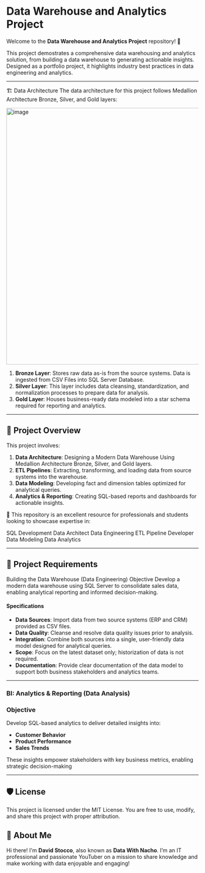 # Data Warehouse and Analytics Project 

Welcome to the **Data Warehouse and Analytics Project** repository! 🚀

This project demostrates a comprehensive data warehousing and analytics solution, from building a data warehouse to generating actionable insights.
Designed as a portfolio project, it highlights industry best practices in data engineering and analytics. 

---

🏗️ Data Architecture
The data architecture for this project follows Medallion Architecture Bronze, Silver, and Gold layers:

<img width="1317" height="671" alt="image" src="https://github.com/user-attachments/assets/8639872a-d7e7-4f95-877b-1c183422a718" />

1. **Bronze Layer**: Stores raw data as-is from the source systems. Data is ingested from CSV Files into SQL Server Database.
2. **Silver Layer**: This layer includes data cleansing, standardization, and normalization processes to prepare data for analysis.
3. **Gold Layer**: Houses business-ready data modeled into a star schema required for reporting and analytics.

---

## 📖 Project Overview
This project involves:

1. **Data Architecture**: Designing a Modern Data Warehouse Using Medallion Architecture Bronze, Silver, and Gold layers.
2. **ETL Pipelines**: Extracting, transforming, and loading data from source systems into the warehouse.
3. **Data Modeling**: Developing fact and dimension tables optimized for analytical queries.
4. **Analytics & Reporting**: Creating SQL-based reports and dashboards for actionable insights.
   
🎯 This repository is an excellent resource for professionals and students looking to showcase expertise in:

SQL Development
Data Architect
Data Engineering
ETL Pipeline Developer
Data Modeling
Data Analytics

---

## 🚀 Project Requirements
Building the Data Warehouse (Data Engineering)
Objective
Develop a modern data warehouse using SQL Server to consolidate sales data, enabling analytical reporting and informed decision-making.

#### Specifications
- **Data Sources**: Import data from two source systems (ERP and CRM) provided as CSV files.
- **Data Quality**: Cleanse and resolve data quality issues prior to analysis.
- **Integration**: Combine both sources into a single, user-friendly data model designed for analytical queries.
- **Scope**: Focus on the latest dataset only; historization of data is not required.
- **Documentation**: Provide clear documentation of the data model to support both business stakeholders and analytics teams.

---

### BI: Analytics & Reporting (Data Analysis)

### Objective
Develop SQL-based analytics to deliver detailed insights into:
- **Customer Behavior**
- **Product Performance**
- **Sales Trends**
  
These insights empower stakeholders with key business metrics, enabling strategic decision-making

---

## 🛡️ License
This project is licensed under the MIT License. You are free to use, modify, and share this project with proper attribution.

## 🌟 About Me
Hi there! I'm **David Stocco**, also known as **Data With Nacho**. I’m an IT professional and passionate YouTuber on a mission to share knowledge and make working with data enjoyable and engaging!

